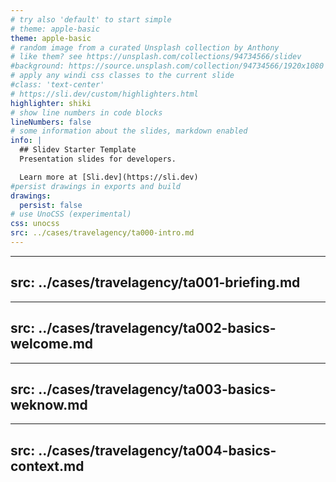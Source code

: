 ```yaml
---
# try also 'default' to start simple
# theme: apple-basic
theme: apple-basic
# random image from a curated Unsplash collection by Anthony
# like them? see https://unsplash.com/collections/94734566/slidev
#background: https://source.unsplash.com/collection/94734566/1920x1080
# apply any windi css classes to the current slide
#class: 'text-center'
# https://sli.dev/custom/highlighters.html
highlighter: shiki
# show line numbers in code blocks
lineNumbers: false
# some information about the slides, markdown enabled
info: |
  ## Slidev Starter Template
  Presentation slides for developers.

  Learn more at [Sli.dev](https://sli.dev)
#persist drawings in exports and build
drawings:
  persist: false
# use UnoCSS (experimental)
css: unocss
src: ../cases/travelagency/ta000-intro.md
---
```

---
src: ../cases/travelagency/ta001-briefing.md
---
---
src: ../cases/travelagency/ta002-basics-welcome.md
---
---
src: ../cases/travelagency/ta003-basics-weknow.md
---
---
src: ../cases/travelagency/ta004-basics-context.md
---




